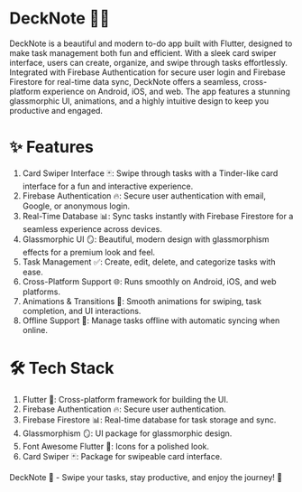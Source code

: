 # DeckNote 📝✨

DeckNote is a beautiful and modern to-do app built with Flutter, designed to make task management both fun and efficient. With a sleek card swiper interface, users can create, organize, and swipe through tasks effortlessly. Integrated with Firebase Authentication for secure user login and Firebase Firestore for real-time data sync, DeckNote offers a seamless, cross-platform experience on Android, iOS, and web. The app features a stunning glassmorphic UI, animations, and a highly intuitive design to keep you productive and engaged.

# ✨ Features

1. Card Swiper Interface 🃏: Swipe through tasks with a Tinder-like card interface for a fun and interactive experience.
2. Firebase Authentication 🔥: Secure user authentication with email, Google, or anonymous login.
3. Real-Time Database 📊: Sync tasks instantly with Firebase Firestore for a seamless experience across devices.
4. Glassmorphic UI 🪞: Beautiful, modern design with glassmorphism effects for a premium look and feel.
5. Task Management ✅: Create, edit, delete, and categorize tasks with ease.
6. Cross-Platform Support 🌐: Runs smoothly on Android, iOS, and web platforms.
7. Animations & Transitions 🎉: Smooth animations for swiping, task completion, and UI interactions.
8. Offline Support 📴: Manage tasks offline with automatic syncing when online.

# 🛠️ Tech Stack

1. Flutter 🦋: Cross-platform framework for building the UI.
2. Firebase Authentication 🔥: Secure user authentication.
3. Firebase Firestore 📊: Real-time database for task storage and sync.
4. Glassmorphism 🪞: UI package for glassmorphic design.
5. Font Awesome Flutter 🎨: Icons for a polished look.
6. Card Swiper 🃏: Package for swipeable card interface.


DeckNote 📝 - Swipe your tasks, stay productive, and enjoy the journey! 🚀
